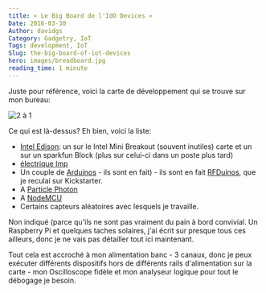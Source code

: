 ```yaml
---
title: « Le Big Board de l'IdO Devices »
Date: 2016-03-30
Author: davidgs
Category: Gadgetry, IoT
Tags: development, IoT
Slug: the-big-board-of-iot-devices
hero: images/breadboard.jpg
reading_time: 1 minute
---
```


Juste pour référence, voici la carte de développement qui se trouve sur mon bureau:

![2 à 1](/posts/category/iot/images/Tot-1-2.png)

Ce qui est là-dessus? Eh bien, voici la liste:

- [Intel Edison](http://www.intel.com/content/www/us/en/do-it-yourself/edison.html): un sur le Intel Mini Breakout (souvent inutiles) carte et un sur un sparkfun Block (plus sur celui-ci dans un poste plus tard)
- [électrique Imp](https://electricimp.com)
- Un couple de [Arduinos](https://www.arduino.cc) - ils sont en fait) - ils sont en fait [RFDuinos](http://www.rfduino.com), que je reculai sur Kickstarter.
- A [Particle Photon](https://www.particle.io)
- A [NodeMCU](http://nodemcu.com/index_en.html)
- Certains capteurs aléatoires avec lesquels je travaille.

Non indiqué (parce qu'ils ne sont pas vraiment du pain à bord convivial. Un Raspberry Pi et quelques taches solaires, j'ai écrit sur presque tous ces ailleurs, donc je ne vais pas détailler tout ici maintenant.

Tout cela est accroché à mon alimentation banc - 3 canaux, donc je peux exécuter différents dispositifs hors de différents rails d'alimentation sur la carte - mon Oscilloscope fidèle et mon analyseur logique pour tout le débogage je besoin.
